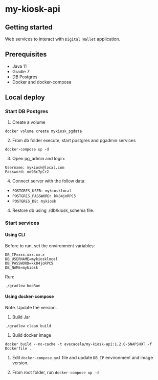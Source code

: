 # my-kiosk-api

## Getting started
Web services to interact with `Digital Wallet` application.


## Prerequisites

* Java 11
* Gradle 7
* DB Postgres
* Docker and docker-compose

## Local deploy

### Start DB Postgres

1. Create a volume
```aidl
docker volume create mykiosk_pgdata
```

2. From db folder execute, start postgres and pgadmin services
```aidl
docker-compose up -d
```

3. Open pg_admin and login:
```aidl
Username: mykiosk@local.com
Password: oe98c7pCr2
```
   
4. Connect server with the follow data:

*  `POSTGRES_USER: mykiosklocal`
*  `POSTGRES_PASSWORD: kk84joRPC5`
*  `POSTGRES_DB: mykiosk`

4. Restore db using ./db/kiosk_schema file.

### Start services

#### Using CLI
Before to run, set the environment variables:
```aidl
DB_IP=xxx.xxx.xx.x
DB_USERNAME=mykiosklocal
DB_PASSWORD=kk84joRPC5
DB_NAME=mykiosk
```

Run:
```aidl
./gradlew booRun
```

#### Using docker-compose
Note. Update the version.

1. Build Jar
```aidl
./gradlew clean build
```

1. Build docker image
```aidl
docker build --no-cache -t evacacela/my-kiosk-api:1.2.0-SNAPSHOT -f Dockerfile .
```

1. Edit `docker-compose.yml` file and update `DB_IP` environment and image version.

2. From root folder, run `docker-compose up -d`
